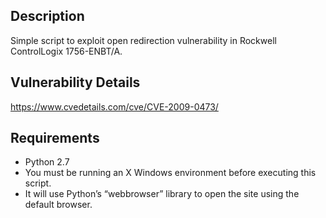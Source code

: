 ## Description
Simple script to exploit open redirection vulnerability in Rockwell ControlLogix 1756-ENBT/A.

## Vulnerability Details
https://www.cvedetails.com/cve/CVE-2009-0473/

## Requirements
* Python 2.7
* You must be running an X Windows environment before executing this script.
* It will use Python’s “webbrowser” library to open the site using the default browser.
